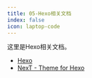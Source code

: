 ```yaml
---
title: 05-Hexo相关文档
index: false
icon: laptop-code
---
```


这里是Hexo相关文档。

<!-- more -->

- [Hexo](https://hexo.io/zh-cn/)
- [NexT - Theme for Hexo](https://theme-next.js.org/)

<Catalog />

